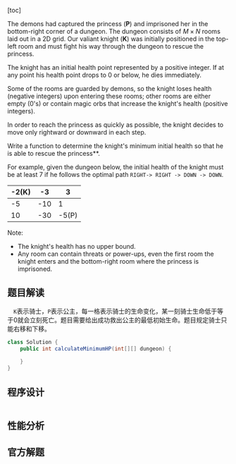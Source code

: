 [toc]

The demons had captured the princess (**P**) and imprisoned her in the bottom-right corner of a dungeon. The dungeon consists of $M \times N$ rooms laid out in a 2D grid. Our valiant knight (**K**) was initially positioned in the top-left room and must fight his way through the dungeon to rescue the princess.

The knight has an initial health point represented by a positive integer. If at any point his health point drops to 0 or below, he dies immediately.

Some of the rooms are guarded by demons, so the knight loses health (negative integers) upon entering these rooms; other rooms are either empty (0's) or contain magic orbs that increase the knight's health (positive integers).

In order to reach the princess as quickly as possible, the knight decides to move only rightward or downward in each step.

Write a function to determine the knight's minimum initial health so that he is able to rescue the princess**.

For example, given the dungeon below, the initial health of the knight must be at least 7 if he follows the optimal path `RIGHT-> RIGHT -> DOWN -> DOWN`.

| -2(K) | -3   | 3     |
| ----- | ---- | ----- |
| -5    | -10  | 1     |
| 10    | -30  | -5(P) |



Note:

* The knight's health has no upper bound.
* Any room can contain threats or power-ups, even the first room the knight enters and the bottom-right room where the princess is imprisoned.



## 题目解读

&emsp;`K`表示骑士，`P`表示公主，每一格表示骑士的生命变化，某一刻骑士生命低于等于0就会立刻死亡。题目需要给出成功救出公主的最低初始生命。题目规定骑士只能右移和下移。

```java
class Solution {
    public int calculateMinimumHP(int[][] dungeon) {
        
    }
}
```

## 程序设计



```java

```

## 性能分析



## 官方解题

